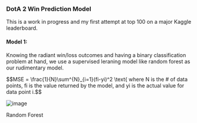 ### DotA 2 Win Prediction Model

This is a work in progress and my first attempt at top 100 on a major Kaggle leaderboard.

#### Model 1:

Knowing the radiant win/loss outcomes and having a binary classification problem at hand, we use a supervised leraning model like random forest as our rudimentary model. 

$$MSE = \frac{1}{N}\sum^{N}_{i=1}(fi-yi)^2 \text{ where N is the # of data points, fi is the value returned by the model, and yi is the actual value for data point i.$$

![image](https://github.com/user-attachments/assets/32188fb4-d938-4e55-89d4-2de73c086027)

Random Forest
